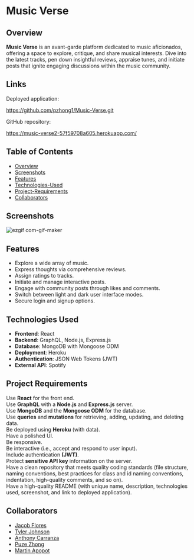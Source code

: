# Music Verse

## Overview
**Music Verse**  is an avant-garde platform dedicated to music aficionados, offering a space to explore, critique, and share musical interests. Dive into the latest tracks, pen down insightful reviews, appraise tunes, and initiate posts that ignite engaging discussions within the music community.

## Links

Deployed application: 

https://github.com/pzhong1/Music-Verse.git

GitHub repository:

https://music-verse2-57f59708a605.herokuapp.com/



## Table of Contents

* [Overview](#Overview)
* [Screenshots](#screenshots)
* [Features](#features)
* [Technologies-Used](#technologies-used)
* [Project-Requirements](#Project-Requirements)
* [Collaborators](#collaborators)


## Screenshots

![ezgif com-gif-maker](https://github.com/pzhong1/Music-Verse/assets/123424361/b82a0d42-7be7-4aba-8592-059a9d0f21b4)


## Features
* Explore a wide array of music.
* Express thoughts via comprehensive reviews.
* Assign ratings to tracks.
* Initiate and manage interactive posts.
* Engage with community posts through likes and comments.
* Switch between light and dark user interface modes.
* Secure login and signup options.


## Technologies Used

* **Frontend**: React
* **Backend**: GraphQL, Node.js, Express.js
* **Database**: MongoDB with Mongoose ODM
* **Deployment**: Heroku
* **Authentication**: JSON Web Tokens (JWT)
* **External API**: Spotify

## Project Requirements
Use **React** for the front end.  
Use **GraphQL** with a **Node.js** and **Express.js** server.  
Use **MongoDB** and the **Mongoose ODM** for the database.  
Use **queries** and **mutations** for retrieving, adding, updating, and deleting data.  
Be deployed using **Heroku** (with data).  
Have a polished UI.  
Be responsive.  
Be interactive (i.e., accept and respond to user input).  
Include authentication **(JWT)**.  
Protect **sensitive API key** information on the server.  
Have a clean repository that meets quality coding standards (file structure, naming conventions, best practices for class and id naming conventions, indentation, high-quality comments, and so on).  
Have a high-quality README (with unique name, description, technologies used, screenshot, and link to deployed application).  


## Collaborators

* <a href="https://github.com/JacobDFlores">Jacob Flores</a>
* <a href="https://github.com/BuggyFord">Tyler Johnson</a>
* <a href="https://github.com/EAnthonycarranza">Anthony Carranza</a>
* <a href="https://github.com/pzhong1">Puze Zhong</a>
* <a href="https://github.com/Mardyyy"> Martin Apopot</a>

